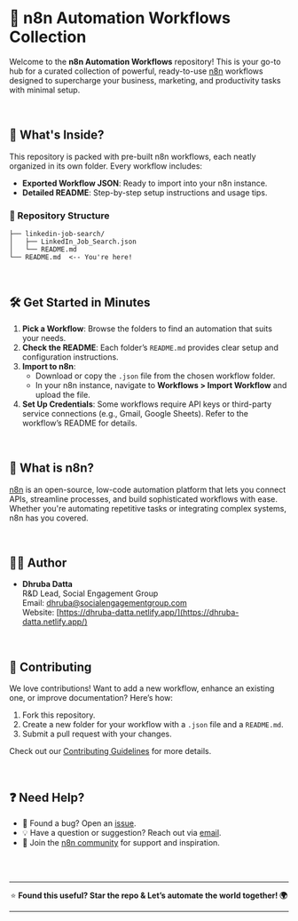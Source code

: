 # 🚀 n8n Automation Workflows Collection

Welcome to the **n8n Automation Workflows** repository! This is your go-to hub for a curated collection of powerful, ready-to-use [n8n](https://n8n.io) workflows designed to supercharge your business, marketing, and productivity tasks with minimal setup.

<br>

## 📑 What's Inside?

This repository is packed with pre-built n8n workflows, each neatly organized in its own folder. Every workflow includes:

- **Exported Workflow JSON**: Ready to import into your n8n instance.
- **Detailed README**: Step-by-step setup instructions and usage tips.

### 📂 Repository Structure

```
├── linkedin-job-search/
│   ├── LinkedIn_Job_Search.json
│   └── README.md
└── README.md  <-- You're here!
```

<br>

## 🛠️ Get Started in Minutes

1. **Pick a Workflow**: Browse the folders to find an automation that suits your needs.
2. **Check the README**: Each folder’s `README.md` provides clear setup and configuration instructions.
3. **Import to n8n**:
   - Download or copy the `.json` file from the chosen workflow folder.
   - In your n8n instance, navigate to **Workflows > Import Workflow** and upload the file.
4. **Set Up Credentials**: Some workflows require API keys or third-party service connections (e.g., Gmail, Google Sheets). Refer to the workflow’s README for details.

<br>

## 🔗 What is n8n?

[n8n](https://n8n.io) is an open-source, low-code automation platform that lets you connect APIs, streamline processes, and build sophisticated workflows with ease. Whether you're automating repetitive tasks or integrating complex systems, n8n has you covered.

<br>

## 🙋‍♂️ Author

- **Dhruba Datta**  
  R&D Lead, Social Engagement Group  
  Email: [dhruba@socialengagementgroup.com](mailto:dhruba@socialengagementgroup.com)  
  Website: [https://dhruba-datta.netlify.app/](https://dhruba-datta.netlify.app/)



<br>

## 🌟 Contributing

We love contributions! Want to add a new workflow, enhance an existing one, or improve documentation? Here’s how:

1. Fork this repository.
2. Create a new folder for your workflow with a `.json` file and a `README.md`.
3. Submit a pull request with your changes.

Check out our [Contributing Guidelines](CONTRIBUTING.md) for more details.

<br>

## ❓ Need Help?

- 🐛 Found a bug? Open an [issue](https://github.com/your-username/n8n-workflows/issues).
- 💡 Have a question or suggestion? Reach out via [email](mailto:dhruba@socialengagementgroup.com).
- 💬 Join the [n8n community](https://community.n8n.io) for support and inspiration.

<br>
<br>

---

<p align="center">
  ⭐ <b>Found this useful? Star the repo &amp; Let’s automate the world together! 🌍</b>
</p>

---
